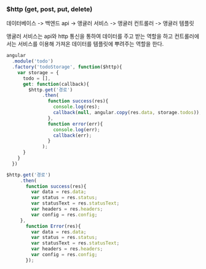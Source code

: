 ### $http (get, post, put, delete)

데이터베이스 -> 백엔드 api -> 앵귤러 서비스 -> 앵귤러 컨트롤러 -> 앵귤러 템플릿 

앵귤러 서비스는 api와 http 통신을 통하여 데이터를 주고 받는 역할을 하고 컨트롤러에서는 서비스를 이용해 가져온 데이터를 템플릿에 뿌려주는 역할을 한다.

```javascript
angular
  .module('todo')
  .factory('todoStorage', function($http){
    var storage = {
      todo = [],
      get: function(callback){
        $http.get('경로')
             .then(
               function success(res){
                 console.log(res);
                 callback(null, angular.copy(res.data, storage.todos));
               },
               function error(err){
                 console.log(err);
                 callback(err);
               }
             );
      }
    }
  })
```



```javascript
$http.get('경로')
     .then(
       function success(res){
         var data = res.data;
         var status = res.status;
         var statusText = res.statusText;
         var headers = res.headers;
         var config = res.config;
     },
       function Error(res){
         var data = res.data;
         var status = res.status;
         var statusText = res.statusText;
         var headers = res.headers;
         var config = res.config;
       });
```

